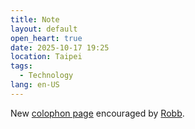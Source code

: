 ```yaml
---
title: Note
layout: default
open_heart: true
date: 2025-10-17 19:25
location: Taipei
tags: 
  - Technology
lang: en-US
---
```


New [colophon page](https://muan.co/colophon) encouraged by [Robb](https://robb.is).
